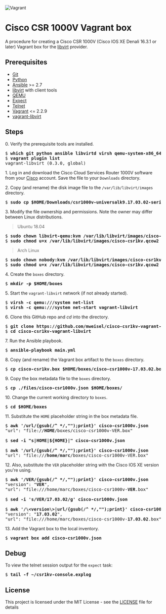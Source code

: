 <img alt="Vagrant" src="https://img.shields.io/badge/vagrant%20-%231563FF.svg?&style=for-the-badge&logo=vagrant&logoColor=white"/>

# Cisco CSR 1000V Vagrant box

A procedure for creating a Cisco CSR 1000V (Cisco IOS XE Denali 16.3.1 or later) Vagrant box for the [libvirt](https://libvirt.org) provider.

## Prerequisites

  * [Git](https://git-scm.com)
  * [Python](https://www.python.org)
  * [Ansible](https://docs.ansible.com/ansible/latest/index.html) >= 2.7
  * [libvirt](https://libvirt.org) with client tools
  * [QEMU](https://www.qemu.org)
  * [Expect](https://en.wikipedia.org/wiki/Expect)
  * [Telnet](https://en.wikipedia.org/wiki/Telnet)
  * [Vagrant](https://www.vagrantup.com) <= 2.2.9
  * [vagrant-libvirt](https://github.com/vagrant-libvirt/vagrant-libvirt)

## Steps

0\. Verify the prerequisite tools are installed.

<pre>
$ <b>which git python ansible libvirtd virsh qemu-system-x86_64 expect telnet vagrant</b>
$ <b>vagrant plugin list</b>
vagrant-libvirt (0.3.0, global)
</pre>

1\. Log in and download the Cisco Cloud Services Router 1000V software from your [Cisco](https://software.cisco.com/download/home/284364978/type) account. Save the file to your `Downloads` directory.

2\. Copy (and rename) the disk image file to the `/var/lib/libvirt/images` directory.

<pre>
$ <b>sudo cp $HOME/Downloads/csr1000v-universalk9.17.03.02-serial.qcow2 /var/lib/libvirt/images/cisco-csr1kv.qcow2</b>
</pre>

3\. Modify the file ownership and permissions. Note the owner may differ between Linux distributions.

> Ubuntu 18.04

<pre>
$ <b>sudo chown libvirt-qemu:kvm /var/lib/libvirt/images/cisco-csr1kv.qcow2</b>
$ <b>sudo chmod u+x /var/lib/libvirt/images/cisco-csr1kv.qcow2</b>
</pre>

> Arch Linux

<pre>
$ <b>sudo chown nobody:kvm /var/lib/libvirt/images/cisco-csr1kv.qcow2</b>
$ <b>sudo chmod u+x /var/lib/libvirt/images/cisco-csr1kv.qcow2</b>
</pre>

4\. Create the `boxes` directory.

<pre>
$ <b>mkdir -p $HOME/boxes</b>
</pre>

5\. Start the `vagrant-libvirt` network (if not already started).

<pre>
$ <b>virsh -c qemu:///system net-list</b>
$ <b>virsh -c qemu:///system net-start vagrant-libvirt</b>
</pre>

6\. Clone this GitHub repo and _cd_ into the directory.

<pre>
$ <b>git clone https://github.com/mweisel/cisco-csr1kv-vagrant-libvirt</b>
$ <b>cd cisco-csr1kv-vagrant-libvirt</b>
</pre>

7\. Run the Ansible playbook.

<pre>
$ <b>ansible-playbook main.yml</b>
</pre>

8\. Copy (and rename) the Vagrant box artifact to the `boxes` directory.

<pre>
$ <b>cp cisco-csr1kv.box $HOME/boxes/cisco-csr1000v-17.03.02.box</b>
</pre>

9\. Copy the box metadata file to the `boxes` directory.

<pre>
$ <b>cp ./files/cisco-csr1000v.json $HOME/boxes/</b>
</pre>

10\. Change the current working directory to `boxes`.

<pre>
$ <b>cd $HOME/boxes</b>
</pre>

11\. Substitute the `HOME` placeholder string in the box metadata file.

<pre>
$ <b>awk '/url/{gsub(/^ */,"");print}' cisco-csr1000v.json</b>
"url": "file://<b>HOME</b>/boxes/cisco-csr1000v-VER.box"

$ <b>sed -i "s|HOME|${HOME}|" cisco-csr1000v.json</b>

$ <b>awk '/url/{gsub(/^ */,"");print}' cisco-csr1000v.json</b>
"url": "file://<b>/home/marc</b>/boxes/cisco-csr1000v-VER.box"
</pre>

12\. Also, substitute the `VER` placeholder string with the Cisco IOS XE version you're using.

<pre>
$ <b>awk '/VER/{gsub(/^ */,"");print}' cisco-csr1000v.json</b>
"version": "<b>VER</b>",
"url": "file:///home/marc/boxes/cisco-csr1000v-<b>VER</b>.box"

$ <b>sed -i 's/VER/17.03.02/g' cisco-csr1000v.json</b>

$ <b>awk '/\&lt;version\&gt;|url/{gsub(/^ */,"");print}' cisco-csr1000v.json</b>
"version": "<b>17.03.02</b>",
"url": "file:///home/marc/boxes/cisco-csr1000v-<b>17.03.02</b>.box"
</pre>

13\. Add the Vagrant box to the local inventory.

<pre>
$ <b>vagrant box add cisco-csr1000v.json</b>
</pre>

## Debug

To view the telnet session output for the `expect` task:

<pre>
$ <b>tail -f ~/csr1kv-console.explog</b>
</pre>

## License

This project is licensed under the MIT License - see the [LICENSE](LICENSE) file for details
